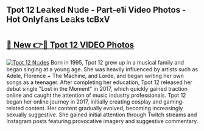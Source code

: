 ## Tpot 12 Le𝚊ked N𝚞de - Part-e1i Video Photos - Hot Onlyf𝚊ns Le𝚊ks tcBxV

# <h2><a href="http://ab8456.deff.icu/?id=Tpot+12">🔗 New 👉🔴 Tpot 12 VIDEO Photos</a></h2>

[![Tpot 12 N𝚞des](https://i.imgur.com/rIISA9y.gif)](http://ab8456.deff.icu/?id=Tpot+12)
Born in 1995, Tpot 12 grew up in a musical family and began singing at a young age. She was heavily influenced by artists such as Adele, Florence + The Machine, and Lorde, and began writing her own songs as a teenager. After completing her education, Tpot 12 released her debut single "Lost in the Moment" in 2017, which quickly gained traction online and caught the attention of music industry professionals. Tpot 12 began her online journey in 2017, initially creating cosplay and gaming-related content. Her content gradually evolved, becoming increasingly sexually suggestive. She gained initial attention through Twitch streams and Instagram posts featuring provocative imagery and suggestive commentary.
